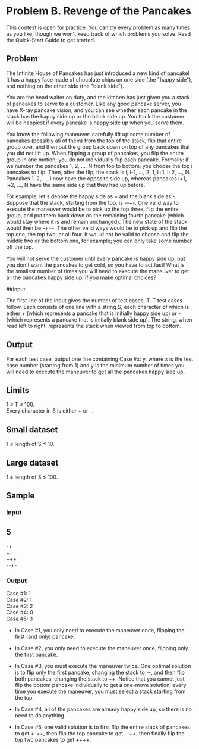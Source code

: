 # Problem B. Revenge of the Pancakes
This contest is open for practice. You can try every problem as many times as you like, though we won't keep track of which problems you solve. Read the Quick-Start Guide to get started.


## Problem

The Infinite House of Pancakes has just introduced a new kind of pancake! It has a happy face made of chocolate chips on one side (the "happy side"), and nothing on the other side (the "blank side").

You are the head waiter on duty, and the kitchen has just given you a stack of pancakes to serve to a customer. Like any good pancake server, you have X-ray pancake vision, and you can see whether each pancake in the stack has the happy side up or the blank side up. You think the customer will be happiest if every pancake is happy side up when you serve them.

You know the following maneuver: carefully lift up some number of pancakes (possibly all of them) from the top of the stack, flip that entire group over, and then put the group back down on top of any pancakes that you did not lift up. When flipping a group of pancakes, you flip the entire group in one motion; you do not individually flip each pancake. Formally: if we number the pancakes 1, 2, ..., N from top to bottom, you choose the top i pancakes to flip. Then, after the flip, the stack is i, i-1, ..., 2, 1, i+1, i+2, ..., N. Pancakes 1, 2, ..., i now have the opposite side up, whereas pancakes i+1, i+2, ..., N have the same side up that they had up before.

For example, let's denote the happy side as + and the blank side as -. Suppose that the stack, starting from the top, is --+-. One valid way to execute the maneuver would be to pick up the top three, flip the entire group, and put them back down on the remaining fourth pancake (which would stay where it is and remain unchanged). The new state of the stack would then be -++-. The other valid ways would be to pick up and flip the top one, the top two, or all four. It would not be valid to choose and flip the middle two or the bottom one, for example; you can only take some number off the top.

You will not serve the customer until every pancake is happy side up, but you don't want the pancakes to get cold, so you have to act fast! What is the smallest number of times you will need to execute the maneuver to get all the pancakes happy side up, if you make optimal choices?


##Input

The first line of the input gives the number of test cases, T. T test cases follow. Each consists of one line with a string S, each character of which is either + (which represents a pancake that is initially happy side up) or - (which represents a pancake that is initially blank side up). The string, when read left to right, represents the stack when viewed from top to bottom.


## Output

For each test case, output one line containing Case #x: y, where x is the test case number (starting from 1) and y is the minimum number of times you will need to execute the maneuver to get all the pancakes happy side up.


## Limits
1 ≤ T ≤ 100.  
Every character in S is either + or -.  


## Small dataset
1 ≤ length of S ≤ 10.


## Large dataset

1 ≤ length of S ≤ 100.


## Sample

### Input  
5  
-  
-+  
+-  
+++  
--+-  	

### Output 
Case #1: 1  
Case #2: 1  
Case #3: 2  
Case #4: 0  
Case #5: 3   


* In Case #1, you only need to execute the maneuver once, flipping the first (and only) pancake.

* In Case #2, you only need to execute the maneuver once, flipping only the first pancake.

* In Case #3, you must execute the maneuver twice. One optimal solution is to flip only the first pancake, changing the stack to --, and then flip both pancakes, changing the stack to ++. Notice that you cannot just flip the bottom pancake individually to get a one-move solution; every time you execute the maneuver, you must select a stack starting from the top.

* In Case #4, all of the pancakes are already happy side up, so there is no need to do anything.

* In Case #5, one valid solution is to first flip the entire stack of pancakes to get +-++, then flip the top pancake to get --++, then finally flip the top two pancakes to get ++++.
